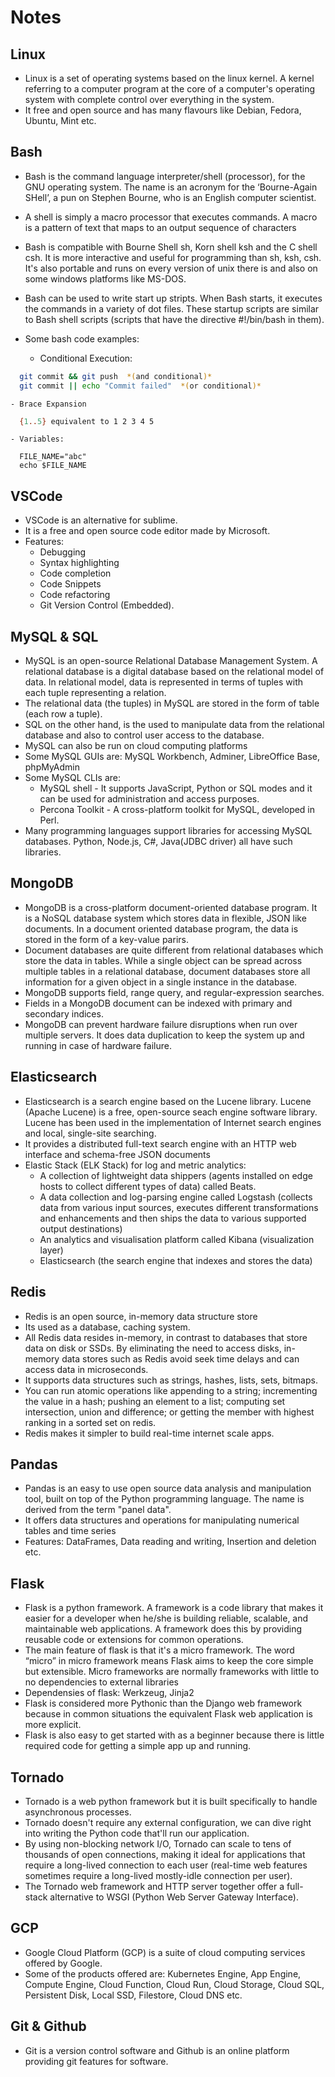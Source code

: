 # Notes

## Linux 
  - Linux is a set of operating systems based on the linux kernel. A kernel
  referring to a computer program at the core of a computer's operating system
  with complete control over everything in the system.
  - It free and open source and has many flavours like Debian, Fedora, Ubuntu,
  Mint etc.

## Bash
  - Bash is the command language interpreter/shell (processor), for the GNU
  operating system. The name is an acronym for the ‘Bourne-Again SHell’, a pun
  on Stephen Bourne, who is an English computer scientist.
  - A shell is simply a macro processor that executes commands. A macro is a
  pattern of text that maps to an output sequence of characters

  - Bash is compatible with Bourne Shell sh, Korn shell ksh and the C shell
  csh. It is more interactive and useful for programming than sh, ksh, csh.
  It's also portable and runs on every version of unix there is and also on
  some windows platforms like MS-DOS.

  - Bash can be used to write start up stripts. When Bash starts, it
  executes the commands in a variety of dot files. These startup scripts are
  similar to Bash shell scripts (scripts that have the directive #!/bin/bash
  in them).

  - Some bash code examples:
    - Conditional Execution:
  ```sh
    git commit && git push  *(and conditional)*
    git commit || echo "Commit failed"  *(or conditional)*
  ```
    - Brace Expansion
  ```sh
    {1..5} equivalent to 1 2 3 4 5
  ```
    - Variables:
  ```
    FILE_NAME="abc"
    echo $FILE_NAME
  ```

## VSCode
  - VSCode is an alternative for sublime.
  - It is a free and open source code editor made by Microsoft. 
  - Features:
    - Debugging
    - Syntax highlighting
    - Code completion
    - Code Snippets
    - Code refactoring
    - Git Version Control (Embedded).
  
## MySQL & SQL
  - MySQL is an open-source Relational Database Management System. A relational
  database is a digital database based on the relational model of data. In
  relational model, data is represented in terms of tuples with each tuple
  representing a relation.
  - The relational data (the tuples) in MySQL are stored in the form of table 
  (each row a tuple).
  - SQL on the other hand, is the used to manipulate data from the relational
  database and also to control user access to the database.
  - MySQL can also be run on cloud computing platforms
  - Some MySQL GUIs are: MySQL Workbench, Adminer, LibreOffice Base, phpMyAdmin
  - Some MySQL CLIs are: 
    - MySQL shell - It supports JavaScript, Python or SQL modes and it can be used for administration and access purposes.
    - Percona Toolkit - A cross-platform toolkit for MySQL, developed in Perl.
  - Many programming languages support libraries for accessing MySQL databases.
  Python, Node.js, C#, Java(JDBC driver) all have such libraries.

## MongoDB
  - MongoDB is a cross-platform document-oriented database program. It is a
  NoSQL database system which stores data in flexible, JSON like documents. In
  a document oriented database program, the data is stored in the form of a
  key-value parirs.
  - Document databases are quite different from relational databases which
  store the data in tables. While a single object can be spread across
  multiple tables in a relational database, document databases store all  
  information for a given object in a single instance in the database.
  - MongoDB supports field, range query, and regular-expression searches.
  - Fields in a MongoDB document can be indexed with primary and secondary indices.
  - MongoDB can prevent hardware failure disruptions when run over multiple
  servers. It does data duplication to keep the system up and running in case
  of hardware failure.

## Elasticsearch
  - Elasticsearch is a search engine based on the Lucene library. Lucene 
  (Apache Lucene) is a free, open-source seach engine software library. Lucene
  has been used in the implementation of Internet search engines and local,
  single-site searching.
  - It provides a distributed full-text search engine with an HTTP web interface and schema-free JSON documents
  - Elastic Stack (ELK Stack) for log and metric analytics:
    - A collection of lightweight data shippers (agents installed on edge hosts
    to collect different types of data) called Beats. 
    - A data collection and log-parsing engine called Logstash (collects data from various input sources, executes different transformations and enhancements and then ships the data to various supported output destinations)
    - An analytics and visualisation platform called Kibana (visualization layer)
    - Elasticsearch (the search engine that indexes and stores the data)

## Redis
  - Redis is an open source, in-memory data structure store
  - Its used as a database, caching system.
  - All Redis data resides in-memory, in contrast to databases that store data on disk or SSDs. By eliminating the need to access disks, in-memory data stores such as Redis avoid seek time delays and can access data in microseconds.
  - It supports data structures such as strings, hashes, lists, sets, bitmaps.
  - You can run atomic operations like appending to a string; incrementing the
  value in a hash; pushing an element to a list; computing set intersection,
  union and difference; or getting the member with highest ranking in a sorted
  set on redis.
  - Redis makes it simpler to build real-time internet scale apps.

## Pandas
  - Pandas is an easy to use open source data analysis and manipulation tool,
  built on top of the Python programming language. The name is derived from the term "panel data".
  - It offers data structures and operations for manipulating numerical tables
  and time series
  - Features: DataFrames, Data reading and writing, Insertion and deletion etc.

## Flask
  - Flask is a python framework. A framework is a code library that makes it
  easier for a developer when he/she is building reliable, scalable, and
  maintainable web applications. A framework does this by providing reusable
  code or extensions for common operations.
  - The main feature of flask is that it's a micro framework. The word “micro”
  in micro framework means Flask aims to keep the core simple but extensible.
  Micro frameworks are normally frameworks with little to no dependencies to
  external libraries
  - Dependensies of flask: Werkzeug, Jinja2
  - Flask is considered more Pythonic than the Django web framework because in common situations the equivalent Flask web application is more explicit.
  - Flask is also easy to get started with as a beginner because there is
  little required code for getting a simple app up and running.

## Tornado
  - Tornado is a web python framework but it is built specifically to handle
  asynchronous processes.
  - Tornado doesn't require any external configuration, we can dive right into
  writing the Python code that'll run our application.
  - By using non-blocking network I/O, Tornado can scale to tens of thousands
  of open connections, making it ideal for applications that require a
  long-lived connection to each user (real-time web features sometimes require
  a long-lived mostly-idle connection per user).
  - The Tornado web framework and HTTP server together offer a full-stack
  alternative to WSGI (Python Web Server Gateway Interface).


## GCP
  - Google Cloud Platform (GCP) is a suite of cloud computing services offered
  by Google.
  - Some of the products offered are: Kubernetes Engine, App Engine, Compute
  Engine, Cloud Function, Cloud Run, Cloud Storage, Cloud SQL, Persistent Disk,
  Local SSD, Filestore, Cloud DNS etc.

## Git & Github
  - Git is a version control software and Github is an online platform
  providing git features for software.